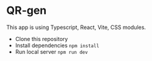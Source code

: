 # QR-gen

This app is using Typescript, React, Vite, CSS modules.

- Clone this repository
- Install dependencies `npm install`
- Run local server `npm run dev`
